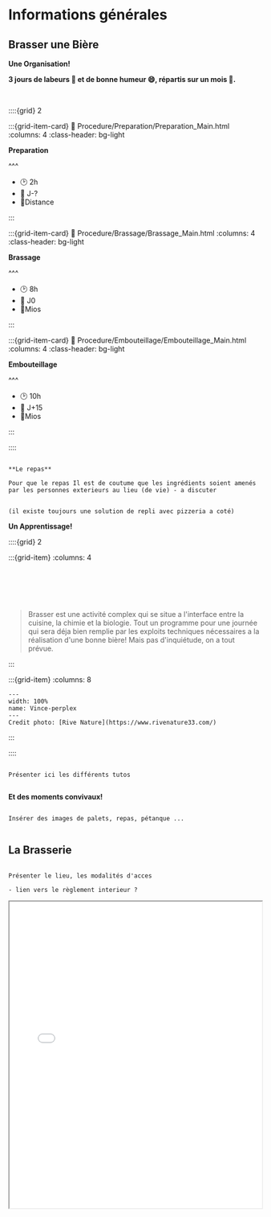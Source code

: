 # Informations générales

## Brasser une Bière

<p class="emphase2"> <strong> Une Organisation! </strong></p>

<p class="emphase"> <strong>3 jours de labeurs 💪 et de bonne humeur 😄, répartis sur un mois 📅.</strong></p>

<br>

::::{grid} 2

:::{grid-item-card}
:link: Procedure/Preparation/Preparation_Main.html
:columns: 4
:class-header: bg-light

**Preparation**

^^^

- 🕑 2h
- 📅 J-?
- 📍Distance


:::

:::{grid-item-card}
:link: Procedure/Brassage/Brassage_Main.html
:columns: 4
:class-header: bg-light

**Brassage**

^^^

- 🕑 8h
- 📅 J0
- 📍Mios


:::

:::{grid-item-card}
:link: Procedure/Embouteillage/Embouteillage_Main.html
:columns: 4
:class-header: bg-light

**Embouteillage**

^^^

- 🕑 10h
- 📅 J+15
- 📍Mios


:::

::::


```{warning}

**Le repas**

Pour que le repas Il est de coutume que les ingrédients soient amenés par les personnes exterieurs au lieu (de vie) - a discuter


(il existe toujours une solution de repli avec pizzeria a coté)

```



<p class="emphase2"> <strong> Un Apprentissage! </strong></p>

::::{grid} 2

:::{grid-item}
:columns: 4

<br>
<br>
<br>
<br>

> Brasser est une activité complex qui se situe a l'interface entre la cuisine, la chimie et la biologie. Tout un programme pour une journée qui sera déja bien remplie par les exploits techniques nécessaires a la réalisation d'une bonne bière! Mais pas d'inquiétude, on a tout prévue. 


:::

:::{grid-item}
:columns: 8




```{figure} Docs/Vince-perplex.png
---
width: 100%
name: Vince-perplex
---
Credit photo: [Rive Nature](https://www.rivenature33.com/)
```


:::

::::


```{note}

Présenter ici les différents tutos


```


<p class="emphase2"> <strong> Et des moments convivaux! </strong></p>


```{note}

Insérer des images de palets, repas, pétanque ...


```


## La Brasserie


```{note}

Présenter le lieu, les modalités d'acces

- lien vers le règlement interieur ?

```


<iframe src="../_static/assets/Plans/ProjetBrasserieAssociative.pdf" width="100%" height="610px"></iframe>







